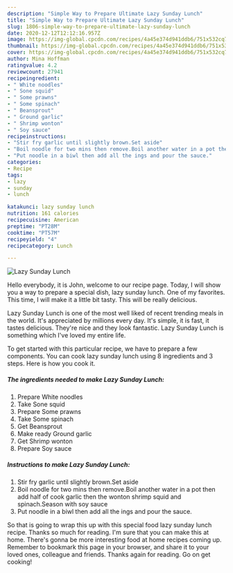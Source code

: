 ```yaml
---
description: "Simple Way to Prepare Ultimate Lazy Sunday Lunch"
title: "Simple Way to Prepare Ultimate Lazy Sunday Lunch"
slug: 1806-simple-way-to-prepare-ultimate-lazy-sunday-lunch
date: 2020-12-12T12:12:16.957Z
image: https://img-global.cpcdn.com/recipes/4a45e374d941ddb6/751x532cq70/lazy-sunday-lunch-recipe-main-photo.jpg
thumbnail: https://img-global.cpcdn.com/recipes/4a45e374d941ddb6/751x532cq70/lazy-sunday-lunch-recipe-main-photo.jpg
cover: https://img-global.cpcdn.com/recipes/4a45e374d941ddb6/751x532cq70/lazy-sunday-lunch-recipe-main-photo.jpg
author: Mina Hoffman
ratingvalue: 4.2
reviewcount: 27941
recipeingredient:
- " White noodles"
- " Sone squid"
- " Some prawns"
- " Some spinach"
- " Beansprout"
- " Ground garlic"
- " Shrimp wonton"
- " Soy sauce"
recipeinstructions:
- "Stir fry garlic until slightly brown.Set aside"
- "Boil noodle for two mins then remove.Boil another water in a pot then add half of cook garlic then the wonton shrimp squid and spinach.Season with soy sauce"
- "Put noodle in a biwl then add all the ings and pour the sauce."
categories:
- Recipe
tags:
- lazy
- sunday
- lunch

katakunci: lazy sunday lunch 
nutrition: 161 calories
recipecuisine: American
preptime: "PT28M"
cooktime: "PT57M"
recipeyield: "4"
recipecategory: Lunch

---
```



![Lazy Sunday Lunch](https://img-global.cpcdn.com/recipes/4a45e374d941ddb6/751x532cq70/lazy-sunday-lunch-recipe-main-photo.jpg)

Hello everybody, it is John, welcome to our recipe page. Today, I will show you a way to prepare a special dish, lazy sunday lunch. One of my favorites. This time, I will make it a little bit tasty. This will be really delicious.

Lazy Sunday Lunch is one of the most well liked of recent trending meals in the world. It's appreciated by millions every day. It's simple, it is fast, it tastes delicious. They're nice and they look fantastic. Lazy Sunday Lunch is something which I've loved my entire life.




To get started with this particular recipe, we have to prepare a few components. You can cook lazy sunday lunch using 8 ingredients and 3 steps. Here is how you cook it.

<!--inarticleads1-->

##### The ingredients needed to make Lazy Sunday Lunch:

1. Prepare  White noodles
1. Take  Sone squid
1. Prepare  Some prawns
1. Take  Some spinach
1. Get  Beansprout
1. Make ready  Ground garlic
1. Get  Shrimp wonton
1. Prepare  Soy sauce




<!--inarticleads2-->

##### Instructions to make Lazy Sunday Lunch:

1. Stir fry garlic until slightly brown.Set aside
1. Boil noodle for two mins then remove.Boil another water in a pot then add half of cook garlic then the wonton shrimp squid and spinach.Season with soy sauce
1. Put noodle in a biwl then add all the ings and pour the sauce.




So that is going to wrap this up with this special food lazy sunday lunch recipe. Thanks so much for reading. I'm sure that you can make this at home. There's gonna be more interesting food at home recipes coming up. Remember to bookmark this page in your browser, and share it to your loved ones, colleague and friends. Thanks again for reading. Go on get cooking!

